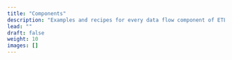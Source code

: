 ```yaml
---
title: "Components"
description: "Examples and recipes for every data flow component of ETLBox."
lead: ""
draft: false
weight: 10
images: []
---
```

